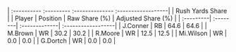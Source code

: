 | :---------- :--------- :-------------- :------------------|
|                      Rush Yards Share                     |
| Player    | Position | Raw Share (%) | Adjusted Share (%) |
| :---------| :--------| :-------------| :------------------|
| J.Conner  | RB       | 64.6          | 64.6               |
| M.Brown   | WR       | 30.2          | 30.2               |
| R.Moore   | WR       | 12.5          | 12.5               |
| Mi.Wilson | WR       | 0.0           | 0.0                |
| G.Dortch  | WR       | 0.0           | 0.0                |